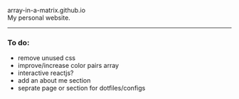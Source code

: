 array-in-a-matrix.github.io <br>
My personal website.

---

### To do:

- remove unused css
- improve/increase color pairs array
- interactive reactjs?
- add an about me section
- seprate page or section for dotfiles/configs
